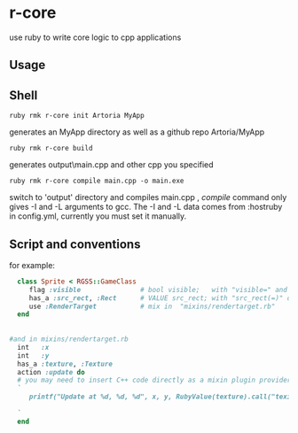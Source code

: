 r-core
======

use ruby to write core logic to cpp applications


Usage
-----


Shell
-----

```shell
ruby rmk r-core init Artoria MyApp
```

generates an MyApp directory as well as a github repo Artoria/MyApp


```shell
ruby rmk r-core build
```

generates output\main.cpp and other cpp you specified



```shell
ruby rmk r-core compile main.cpp -o main.exe
```

switch to 'output' directory and compiles main.cpp , *compile* command only gives -I and -L arguments to gcc. 
The -I and -L data comes from :hostruby in config.yml, currently you must set it manually.


Script and conventions
-------------------------
for example:

```ruby
  class Sprite < RGSS::GameClass
     flag :visible               # bool visible;   with "visible=" and "visible" defined in client Ruby
     has_a :src_rect, :Rect      # VALUE src_rect; with "src_rect(=)" defined in client Ruby, and src_rect gives a Ruby Object
     use :RenderTarget           # mix in  "mixins/rendertarget.rb"
  end
  
  
#and in mixins/rendertarget.rb
  int   :x
  int   :y
  has_a :texture, :Texture
  action :update do 
  # you may need to insert C++ code directly as a mixin plugin provider, use a backtick
  `  
     printf("Update at %d, %d, %d", x, y, RubyValue(texture).call("texid"));
   
  `
  end
```
